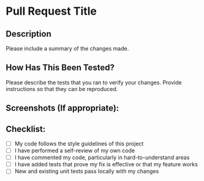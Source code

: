 # Pull Request Title

## Description

Please include a summary of the changes made.

## How Has This Been Tested?

Please describe the tests that you ran to verify your changes. Provide instructions so that they can be reproduced.

## Screenshots (If appropriate):

## Checklist:

- [ ] My code follows the style guidelines of this project
- [ ] I have performed a self-review of my own code
- [ ] I have commented my code, particularly in hard-to-understand areas
- [ ] I have added tests that prove my fix is effective or that my feature works
- [ ] New and existing unit tests pass locally with my changes
